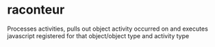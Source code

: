 # raconteur

Processes activities, pulls out object activity occurred on and executes javascript
registered for that object/object type and activity type
